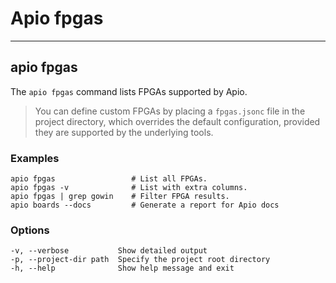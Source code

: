 # Apio fpgas

---

## apio fpgas

The `apio fpgas` command lists FPGAs supported by Apio.

> You can define custom FPGAs by placing a `fpgas.jsonc` file in the project directory,
>  which overrides the default configuration, provided they are supported by the
> underlying tools.

<h3>Examples</h3>

```
apio fpgas                 # List all FPGAs.
apio fpgas -v              # List with extra columns.
apio fpgas | grep gowin    # Filter FPGA results.
apio boards --docs         # Generate a report for Apio docs
```

<h3>Options</h3>

```
-v, --verbose           Show detailed output
-p, --project-dir path  Specify the project root directory
-h, --help              Show help message and exit
```
